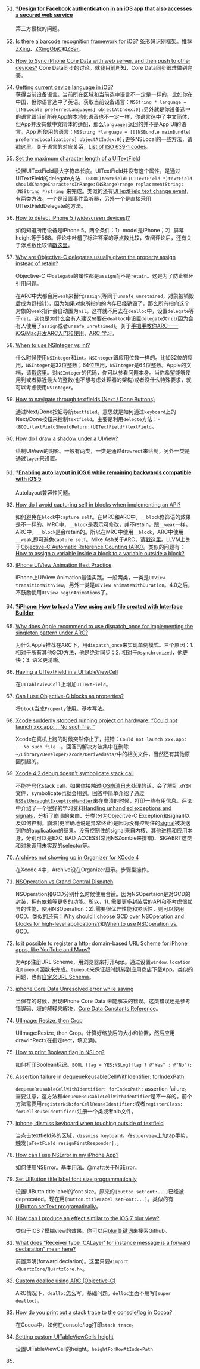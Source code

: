 51. #### ?[Design for Facebook authentication in an iOS app that also accesses a secured web service](http://stackoverflow.com/questions/4623974/design-for-facebook-authentication-in-an-ios-app-that-also-accesses-a-secured-we)

	第三方授权的问题。

52. [Is there a barcode recognition framework for iOS?](http://stackoverflow.com/questions/838724/is-there-a-barcode-recognition-framework-for-ios)	
	条形码识别框架。推荐[ZXing](https://code.google.com/p/zxing/)、[ZXingObjC](https://github.com/TheLevelUp/ZXingObjC)和[ZBar](http://zbar.sourceforge.net/)。

53. [How to Sync iPhone Core Data with web server, and then push to other devices?](http://stackoverflow.com/questions/5035132/how-to-sync-iphone-core-data-with-web-server-and-then-push-to-other-devices)	
	Core Data同步的讨论。就我目前所知，Core Data同步很难做到完美。

54. [Getting current device language in iOS?](http://stackoverflow.com/questions/3910244/getting-current-device-language-in-ios)	
	获得当前设备语言。当前所在区域和当前选中语言不一定是一样的，比如你在中国，但你语言选中了英语。获取当前设备语言：`NSString * language = [[NSLocale preferredLanguages] objectAtIndex:0];`另外就是你设备选中的语言跟当前所在App的本地化语音也不一定一样，你语言选中了中文简体，但App并没有做中文简体的适配，那么`languages`返回的并不是App UI的语言。App 所使用的语言：`NSString *language = [[[NSBundle mainBundle] preferredLocalizations] objectAtIndex:0];`更多NSLocal的一些方法，请[戳这里](http://my.oschina.net/hmj/blog/126355)。关于语言的对应关系，[List of ISO 639-1 codes](http://en.wikipedia.org/wiki/List_of_ISO_639-1_codes)。
	
55. [Set the maximum character length of a UITextField](http://stackoverflow.com/questions/433337/set-the-maximum-character-length-of-a-uitextfield)

	设置UITextField最大字符串长度。UITextField并没有这个属性，是通过UITextField的delegate方法`- (BOOL)textField:(UITextField *)textField shouldChangeCharactersInRange:(NSRange)range replacementString:(NSString *)string `来完成。类似的还有[UITextField text change event](http://stackoverflow.com/questions/7010547/uitextfield-text-change-event)，有两类方法，一个是设置事件监听器，另外一个是直接采用UITextFieldDelegate的方法。

56. [How to detect iPhone 5 (widescreen devices)?](http://stackoverflow.com/questions/12446990/how-to-detect-iphone-5-widescreen-devices)

	如何知道所用设备是iPhone 5。两个条件：1）model是iPhone；2）屏幕height等于568。评论中吐槽了标注答案的浮点数比较，查阅评论后，还有关于浮点数比较请[戳这里](http://stackoverflow.com/questions/10334688/how-dangerous-is-it-to-compare-floating-point-values)。

57. [Why are Objective-C delegates usually given the property assign instead of retain?](http://stackoverflow.com/questions/918698/why-are-objective-c-delegates-usually-given-the-property-assign-instead-of-retai)

	Objective-C 中`delegate`的属性都是`assign`而不是`retain`。这是为了防止循环引用问题。
	
	在ARC中大都会用`weak`来替代`assign`(等同于`unsafe_unretained`，对象被销毁后成为野指针)，因为如果对象所指向的内存已经销毁了，那么所有指向这个对象的`weak`指针会自动置为`nil`。这样就不用去在`dealloc`中，设置`delegate`等于`nil`。这也是为什么会有人建议总要在`dealloc`中设置`delegate`为`nil`(因为会有人使用了`assign`或者`unsafe_unretained`)。关于[手把手教你ARC——iOS/Mac开发ARC入门和使用](http://onevcat.com/2012/06/arc-hand-by-hand/)、[ARC 学习](http://www.cnblogs.com/scorpiozj/archive/2011/10/24/2222609.html)。

58. [When to use NSInteger vs int?](http://stackoverflow.com/questions/4445173/when-to-use-nsinteger-vs-int)

	什么时候使用`NSInteger`和`int`。`NSInteger`跟应用位数一样的。比如32位的应用，`NSInteger`是32位整数；64位应用，`NSInteger`是64位整数。Apple的文档，请[戳这里](https://developer.apple.com/library/mac/documentation/cocoa/reference/foundation/Miscellaneous/Foundation_DataTypes/Reference/reference.html)。对`NSInteger`的代码，你可以参看问题本身。当你希望能够使用到或者靠近最大的整数(也不想考虑处理器的架构)或者没什么特殊要求，就可以考虑使用`NSInteger`。

59. [How to navigate through textfields (Next / Done Buttons)](http://stackoverflow.com/questions/1347779/how-to-navigate-through-textfields-next-done-buttons)

	通过Next/Done按钮导航`textfiled`。意思就是如何通过`keyboard`上的Next/Done按钮来控制`textfield`。主要是利用`delegte`方法：`-(BOOL)textFieldShouldReturn:(UITextField*)textField`。

60. [How do I draw a shadow under a UIView?](http://stackoverflow.com/questions/805872/how-do-i-draw-a-shadow-under-a-uiview)

	绘制UIView的阴影。一般有两类，一类是通过`drawrect`来绘制，另外一类是通过`layer`来设置。

61. #### ?[Enabling auto layout in iOS 6 while remaining backwards compatible with iOS 5](http://stackoverflow.com/questions/12411980/enabling-auto-layout-in-ios-6-while-remaining-backwards-compatible-with-ios-5)

	Autolayout兼容性问题。

62. [How do I avoid capturing self in blocks when implementing an API?](http://stackoverflow.com/questions/7853915/how-do-i-avoid-capturing-self-in-blocks-when-implementing-an-api)

	如何避免在`block`中`capture self`。在MRC和ARC中，`__block`修饰语的效果是不一样的。MRC中，`__block`是表示可修改，并不retain，跟`__weak`一样。 ARC中，`__block`是会retain的。所以在MRC中使用`__block`，ARC中使用`__weak`,即可避免`capture self`。Mike Ash关于ARC，请[戳这里](http://www.mikeash.com/pyblog/friday-qa-2011-09-30-automatic-reference-counting.html)。LLVM上关于[Objective-C Automatic Reference Counting (ARC)](http://clang.llvm.org/docs/AutomaticReferenceCounting.html)。类似的问题有：[How to assign a variable inside a block to a variable outside a block?](http://stackoverflow.com/questions/7962721/how-to-assign-a-variable-inside-a-block-to-a-variable-outside-a-block)

63. [iPhone UIView Animation Best Practice](http://stackoverflow.com/questions/630265/iphone-uiview-animation-best-practice)

	iPhone上UIView Animation最佳实践。一般两类，一类是`UIView transitionWithView`，另外一类是`UIView animateWithDuration`。4.0之后，不鼓励使用`UIView beginAnimations`了。

64. #### ?[iPhone: How to load a View using a nib file created with Interface Builder](http://stackoverflow.com/questions/863321/iphone-how-to-load-a-view-using-a-nib-file-created-with-interface-builder)

		
65. [Why does Apple recommend to use dispatch_once for implementing the singleton pattern under ARC?](http://stackoverflow.com/questions/9119042/why-does-apple-recommend-to-use-dispatch-once-for-implementing-the-singleton-pat)

	为什么Apple推荐在ARC下，用`dispatch_once`来实现单例模式。三个原因：1. 相对于所有其他GCD方法，他是绝对同步；2. 相对于`@synchronized`，他更快；3. 语义更清晰。

66. [Having a UITextField in a UITableViewCell](http://stackoverflow.com/questions/409259/having-a-uitextfield-in-a-uitableviewcell)

	在`UITableViewCell`上增加`UITextField`。

67. [Can I use Objective-C blocks as properties?](http://stackoverflow.com/questions/3935574/can-i-use-objective-c-blocks-as-properties)

	将`block`当成`Property`使用。基本写法。

68. [Xcode suddenly stopped running project on hardware: “Could not launch xxx.app: .. No such file..”](http://stackoverflow.com/questions/11456312/xcode-suddenly-stopped-running-project-on-hardware-could-not-launch-xxx-app?page=1&tab=active#tab-top)

	Xcode在真机上跑的时候突然停止了，报错：`Could not launch xxx.app: .. No such file..`。回答的解决方法集中在删除`~/Library/Developer/Xcode/DerivedData/`中的相关文件，当然还有其他原因引起的。

69. [Xcode 4.2 debug doesn't symbolicate stack call](http://stackoverflow.com/questions/7841610/xcode-4-2-debug-doesnt-symbolicate-stack-call)

	不能符号化stack call。如果你接触过[iOS崩溃日志](https://developer.apple.com/library/ios/technotes/tn2151/_index.html)处理的话，会了解到`.dYSM`文件，symbolicate也就会用到。回答中简单介绍了通过[`NSSetUncaughtExceptionHandler`](https://developer.apple.com/library/mac/documentation/cocoa/Reference/Foundation/Miscellaneous/Foundation/Miscellaneous/Foundation/Miscellaneous/Foundation/Miscellaneous/Foundation_Functions/Reference/reference.html#//apple_ref/c/func/NSSetUncaughtExceptionHandler)来在崩溃的时候，打印一些有用信息。评论中介绍了一个很好的学习资料[Handling unhandled exceptions and signals](http://www.cocoawithlove.com/2010/05/handling-unhandled-exceptions-and.html)，分析了崩溃的来由、分类(分为Objecitve-C Exception和signal)以及如何控制。崩溃(更准确地说是异常终止)是因为没有控制住的[signal](http://m.oschina.net/blog/125825)被发送到你的application的结果。没有控制住的signal来自内核、其他进程和应用本身，分别可以是EXC_BAD_ACCESS(常用NSZombie来排错)、SIGABRT这类和对象调用未实现的selector等。
	
70. [Archives not showing up in Organizer for XCode 4](http://stackoverflow.com/questions/5265772/archives-not-showing-up-in-organizer-for-xcode-4)

	在Xcode 4中，Archive没在Organizer显示。步骤型操作。

71. [NSOperation vs Grand Central Dispatch](http://stackoverflow.com/questions/10373331/nsoperation-vs-grand-central-dispatch)

	NSOperation和GCD分别什么时候使用合适。因为NSOpertaion是对GCD的封装，拥有依赖等更多的功能。所以，1). 需要更多封装后的API和不考虑很优异的性能，使用NSOperation；2).需要很优异性能和灵活性，则可以使用GCD。类似的还有：[Why should I choose GCD over NSOperation and blocks for high-level applications?](http://stackoverflow.com/questions/7651551/why-should-i-choose-gcd-over-nsoperation-and-blocks-for-high-level-applications)和[When to use NSOperation vs. GCD](http://eschatologist.net/blog/?p=232)。

72. [Is it possible to register a http+domain-based URL Scheme for iPhone apps, like YouTube and Maps?](http://stackoverflow.com/questions/1108693/is-it-possible-to-register-a-httpdomain-based-url-scheme-for-iphone-apps-like)

	为App注册URL Scheme，用浏览器来打开App。通过设置`window.location`和`timeout`函数来完成。`timeout`来保证超时跳转到应用商店下载App。类似的问题，也有[自定义URL Schema](http://www.cocoachina.com/newbie/tutorial/2012/0529/4302.html)。

73. [iphone Core Data Unresolved error while saving](http://stackoverflow.com/questions/1283960/iphone-core-data-unresolved-error-while-saving)

	当保存的时候，出现iPhone Core Data 未能解决的错误。这类错误还是参考错误码、域的解释来解决，[Core Data Constants Reference](https://developer.apple.com/library/mac/documentation/Cocoa/Reference/CoreDataFramework/Miscellaneous/CoreData_Constants/Reference/reference.html)。

74. [UIImage: Resize, then Crop](http://stackoverflow.com/questions/603907/uiimage-resize-then-crop)

	 UIImage:Resize, then Crop。计算好缩放后的大小和位置，然后应用drawInRect:(在指定rect，填充满)。

75. [How to print Boolean flag in NSLog?](http://stackoverflow.com/questions/6358349/how-to-print-boolean-flag-in-nslog)

	如何打印Boolean标识。`BOOL flag = YES;NSLog(flag ? @"Yes" : @"No");`

76. [Assertion failure in dequeueReusableCellWithIdentifier: forIndexPath:](http://stackoverflow.com/questions/12737860/assertion-failure-in-dequeuereusablecellwithidentifierforindexpath)

	`dequeueReusableCellWithIdentifier: forIndexPath:` assertion failure。需要注意，这方法和`dequeueReusableCellWithIdentifier`是不一样的。前个方法需要用`registerNib:forCellReuseIdentifier:`或者`registerClass: forCellReuseIdentifier:`注册一个类或者nib文件。

77. [iphone, dismiss keyboard when touching outside of textfield](http://stackoverflow.com/questions/5306240/iphone-dismiss-keyboard-when-touching-outside-of-textfield)

	当点击textfield外的区域，`dissmiss keyboard`。在`superview`上加tap手势，触发`[aTextField resignFirstResponder];`。

78. [How can I use NSError in my iPhone App?](http://stackoverflow.com/questions/4654653/how-can-i-use-nserror-in-my-iphone-app)

	如何使用NSError。基本用法。@mattt关于[NSError](http://nshipster.com/nserror/)。

79. [Set UIButton title label font size programmatically](http://stackoverflow.com/questions/3352165/uibutton-settext-programatically)

	设置UIButtn title label的font size。原来的`[button setFont:...]`已经被deprecated。现在用`[button.titleLabel setFont:...]`。类似的有[UIButton setText programatically](http://stackoverflow.com/questions/3352165/uibutton-settext-programatically)。

80. [How can I produce an effect similar to the iOS 7 blur view?](http://stackoverflow.com/questions/17055740/how-can-i-produce-an-effect-similar-to-the-ios-7-blur-view)
	
	类似于iOS 7模糊view的效果。你可以用[blur关键词](https://github.com/search?l=Objective-C&q=blur&ref=cmdform&type=Repositories)来搜索Github。

81. [What does “Receiver type 'CALayer' for instance message is a forward declaration” mean here?](http://stackoverflow.com/questions/7813379/what-does-receiver-type-calayer-for-instance-message-is-a-forward-declaration)

	前置声明(forward declarion)。这里只要`#import <QuartzCore/QuartzCore.h>`。

82. [Custom dealloc using ARC (Objective-C)](http://stackoverflow.com/questions/7292119/custom-dealloc-using-arc-objective-c)

	ARC情况下，`dealloc`怎么写。基础问题。`delloc`里面不用写`[super dealloc]`。

83. [How do you print out a stack trace to the console/log in Cocoa?](http://stackoverflow.com/questions/220159/how-do-you-print-out-a-stack-trace-to-the-console-log-in-cocoa)

	在Cocoa中，如何在console/log打印`stack trace`。

84. [Setting custom UITableViewCells height](http://stackoverflow.com/questions/494562/setting-custom-uitableviewcells-height)

	设置UITableViewCell的height。`heightForRowAtIndexPath`

85. 
